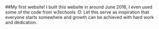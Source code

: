 ##My first website!
I built this website in around June 2016, I even used some of the code from w3schools :D. Let this serve as inspiration that everyone starts somewhere and growth can be achieved with hard work and dedication.